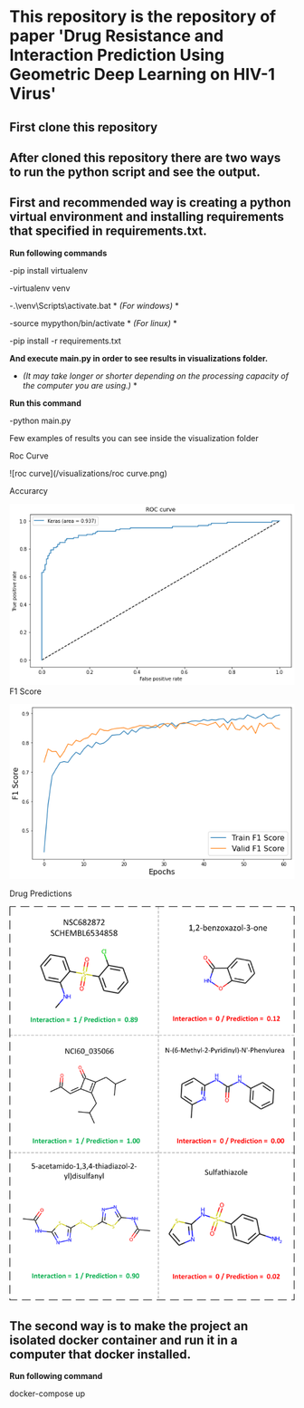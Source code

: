 # This repository is the repository of paper 'Drug Resistance and Interaction Prediction Using Geometric Deep Learning on HIV-1 Virus'

## First clone this repository

## After cloned this repository there are two ways to run the python script and see the output.

## First and recommended way is creating a python virtual environment and installing requirements that specified in requirements.txt.
**Run following commands** 

-pip install virtualenv

-virtualenv venv

-.\venv\Scripts\activate.bat  * *(For windows)* *

-source mypython/bin/activate  * *(For linux)* *

-pip install -r requirements.txt



**And execute main.py in order to see results in visualizations folder.**

* *(It may take longer or shorter depending on the processing capacity of the computer you are using.)* *

**Run this command**

-python main.py

Few examples of results you can see inside the visualization folder

Roc Curve

![roc curve](/visualizations/roc curve.png)

Accurarcy

![roc curve](https://github.com/BihterDass/hiv-drug-interaction-with-geometric-deep-learning/blob/master/visualizations/roc%20curve.png)
F1 Score

![roc curve](https://github.com/BihterDass/hiv-drug-interaction-with-geometric-deep-learning/blob/master/visualizations/f1%20score.png)

Drug Predictions

![roc curve](https://github.com/BihterDass/hiv-drug-interaction-with-geometric-deep-learning/blob/master/visualizations/drug%20predictions.png)

## The second way is to make the project an isolated docker container and run it in a computer that docker installed.
**Run following command**

docker-compose up






